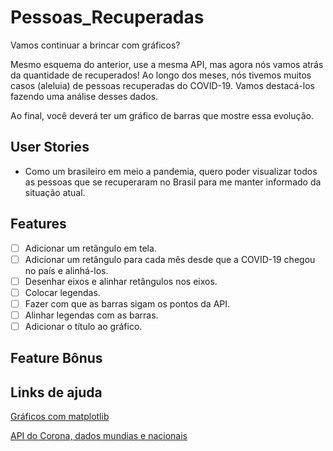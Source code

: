 # Pessoas_Recuperadas
Vamos continuar a brincar com gráficos?

Mesmo esquema do anterior, use a mesma API, mas agora nós vamos atrás da quantidade de recuperados! Ao longo dos meses, nós tivemos muitos casos (aleluia) de pessoas recuperadas do COVID-19. Vamos destacá-los fazendo uma análise desses dados.

Ao final, você deverá ter um gráfico de barras que mostre essa evolução.

## User Stories
* Como um brasileiro em meio a pandemia, quero poder visualizar todos as pessoas que se recuperaram no Brasil para me manter informado da situação atual.

## Features
-   [ ] Adicionar um retângulo em tela.
-   [ ] Adicionar um retângulo para cada mês desde que a COVID-19 chegou no país e alinhá-los.
-   [ ] Desenhar eixos e alinhar retângulos nos eixos.
-   [ ] Colocar legendas.
-   [ ] Fazer com que as barras sigam os pontos da API.
-   [ ] Alinhar legendas com as barras.
-   [ ] Adicionar o título ao gráfico.

## Feature Bônus

## Links de ajuda
[Gráficos com matplotlib](https://matplotlib.org/3.2.1/tutorials/introductory/sample_plots.html)

[API do Corona, dados mundias e nacionais](https://github.com/devarthurribeiro/covid19-brazil-api)

